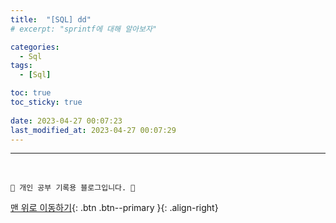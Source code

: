 ```yaml
---
title:  "[SQL] dd"
# excerpt: "sprintf에 대해 알아보자"

categories:
  - Sql
tags:
  - [Sql]

toc: true
toc_sticky: true
 
date: 2023-04-27 00:07:23
last_modified_at: 2023-04-27 00:07:29
---
```












***
<br>


    💛 개인 공부 기록용 블로그입니다. 👻

[맨 위로 이동하기](#){: .btn .btn--primary }{: .align-right}